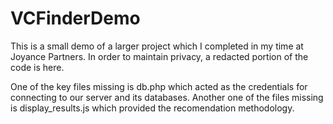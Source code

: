 # VCFinderDemo
This is a small demo of a larger project which I completed in my time at Joyance Partners. In order to maintain privacy, a redacted portion of the code is here.

One of the key files missing is db.php which acted as the credentials for connecting to our server and its databases. 
Another one of the files missing is display_results.js which provided the recomendation methodology. 
